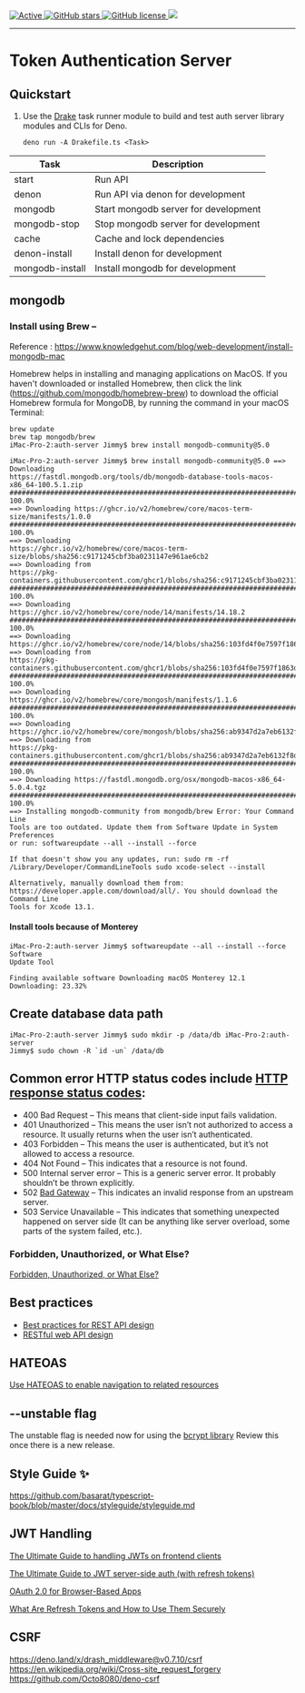 <a href="">
     <img alt="Active" src="https://img.shields.io/badge/status-early%20development-orange?">
   </a>
   <a href="https://github.com/kjpou1/token-auth-server/stargazers">
     <img alt="GitHub stars" src="https://img.shields.io/github/stars/kjpou1/token-auth-server">
   </a>
   <a href="">
     <img alt="GitHub license" src="https://img.shields.io/github/license/kjpou1/token-auth-server" />
   </a>
   <a href="https://deno.land">
     <img src="https://img.shields.io/badge/deno-1.17.0-green?logo=deno"/>
   </a>

</div>

---

# Token Authentication Server

## Quickstart

1. Use the [Drake](https://github.com/srackham/drake) task runner module to
   build and test auth server library modules and CLIs for Deno.

       deno run -A Drakefile.ts <Task>

| Task            | Description                          |
| --------------- | ------------------------------------ |
| start           | Run API                              |
| denon           | Run API via denon for development    |
| mongodb         | Start mongodb server for development |
| mongodb-stop    | Stop mongodb server for development  |
| cache           | Cache and lock dependencies          |
| denon-install   | Install denon for development        |
| mongodb-install | Install mongodb for development      |

## mongodb

### Install using Brew –

Reference :
https://www.knowledgehut.com/blog/web-development/install-mongodb-mac

Homebrew helps in installing and managing applications on MacOS. If you haven't
downloaded or installed Homebrew, then click the link
(https://github.com/mongodb/homebrew-brew) to download the official Homebrew
formula for MongoDB, by running the command in your macOS Terminal:

```
brew update 
brew tap mongodb/brew
iMac-Pro-2:auth-server Jimmy$ brew install mongodb-community@5.0
```

```
iMac-Pro-2:auth-server Jimmy$ brew install mongodb-community@5.0 ==> Downloading
https://fastdl.mongodb.org/tools/db/mongodb-database-tools-macos-x86_64-100.5.1.zip
######################################################################## 100.0%
==> Downloading https://ghcr.io/v2/homebrew/core/macos-term-size/manifests/1.0.0
######################################################################## 100.0%
==> Downloading
https://ghcr.io/v2/homebrew/core/macos-term-size/blobs/sha256:c9171245cbf3ba0231147e961ae6cb2
==> Downloading from
https://pkg-containers.githubusercontent.com/ghcr1/blobs/sha256:c9171245cbf3ba0231147e96
######################################################################## 100.0%
==> Downloading https://ghcr.io/v2/homebrew/core/node/14/manifests/14.18.2
######################################################################## 100.0%
==> Downloading
https://ghcr.io/v2/homebrew/core/node/14/blobs/sha256:103fd4f0e7597f1863dc94693baad9f0d5ea38c
==> Downloading from
https://pkg-containers.githubusercontent.com/ghcr1/blobs/sha256:103fd4f0e7597f1863dc9469
######################################################################## 100.0%
==> Downloading https://ghcr.io/v2/homebrew/core/mongosh/manifests/1.1.6
######################################################################## 100.0%
==> Downloading
https://ghcr.io/v2/homebrew/core/mongosh/blobs/sha256:ab9347d2a7eb6132f8d9171e65d3e0e2cf14cf6
==> Downloading from
https://pkg-containers.githubusercontent.com/ghcr1/blobs/sha256:ab9347d2a7eb6132f8d9171e
######################################################################## 100.0%
==> Downloading https://fastdl.mongodb.org/osx/mongodb-macos-x86_64-5.0.4.tgz
######################################################################## 100.0%
==> Installing mongodb-community from mongodb/brew Error: Your Command Line
Tools are too outdated. Update them from Software Update in System Preferences
or run: softwareupdate --all --install --force

If that doesn't show you any updates, run: sudo rm -rf
/Library/Developer/CommandLineTools sudo xcode-select --install

Alternatively, manually download them from:
https://developer.apple.com/download/all/. You should download the Command Line
Tools for Xcode 13.1.
```

#### Install tools because of Monterey

```
iMac-Pro-2:auth-server Jimmy$ softwareupdate --all --install --force Software
Update Tool

Finding available software Downloading macOS Monterey 12.1 Downloading: 23.32%
```

## Create database data path

```
iMac-Pro-2:auth-server Jimmy$ sudo mkdir -p /data/db iMac-Pro-2:auth-server
Jimmy$ sudo chown -R `id -un` /data/db
```

## Common error HTTP status codes include [HTTP response status codes](https://developer.mozilla.org/en-US/docs/Web/HTTP/Status):

- 400 Bad Request – This means that client-side input fails validation.
- 401 Unauthorized – This means the user isn’t not authorized to access a
  resource. It usually returns when the user isn’t authenticated.
- 403 Forbidden – This means the user is authenticated, but it’s not allowed to
  access a resource.
- 404 Not Found – This indicates that a resource is not found.
- 500 Internal server error – This is a generic server error. It probably
  shouldn’t be thrown explicitly.
- 502
  [Bad Gateway](https://developer.mozilla.org/en-US/docs/Web/HTTP/Status/502) –
  This indicates an invalid response from an upstream server.
- 503 Service Unavailable – This indicates that something unexpected happened on
  server side (It can be anything like server overload, some parts of the system
  failed, etc.).

### Forbidden, Unauthorized, or What Else?

[Forbidden, Unauthorized, or What Else?](https://auth0.com/blog/forbidden-unauthorized-http-status-codes/)

## Best practices

- [Best practices for REST API design](https://stackoverflow.blog/2020/03/02/best-practices-for-rest-api-design/#h-accept-and-respond-with-json)
- [RESTful web API design](https://docs.microsoft.com/en-us/azure/architecture/best-practices/api-design)

## HATEOAS

[Use HATEOAS to enable navigation to related resources](https://docs.microsoft.com/en-us/azure/architecture/best-practices/api-design#use-hateoas-to-enable-navigation-to-related-resources)

## --unstable flag

The unstable flag is needed now for using the
[bcrypt library](https://github.com/JamesBroadberry/deno-bcrypt/issues/24)
Review this once there is a new release.

## Style Guide ✨

https://github.com/basarat/typescript-book/blob/master/docs/styleguide/styleguide.md

## JWT Handling

[The Ultimate Guide to handling JWTs on frontend
clients](https://hasura.io/blog/best-practices-of-using-jwt-with-graphql/#silent_refresh)

[The Ultimate Guide to JWT server-side auth (with refresh tokens)](https://katifrantz.com/the-ultimate-guide-to-jwt-server-side-authentication-with-refresh-tokens)

[OAuth 2.0 for Browser-Based Apps](https://datatracker.ietf.org/doc/html/draft-ietf-oauth-browser-based-apps#section-8)

[What Are Refresh Tokens and How to Use Them Securely](https://auth0.com/blog/refresh-tokens-what-are-they-and-when-to-use-them/)

## CSRF

https://deno.land/x/drash_middleware@v0.7.10/csrf
https://en.wikipedia.org/wiki/Cross-site_request_forgery
https://github.com/Octo8080/deno-csrf
